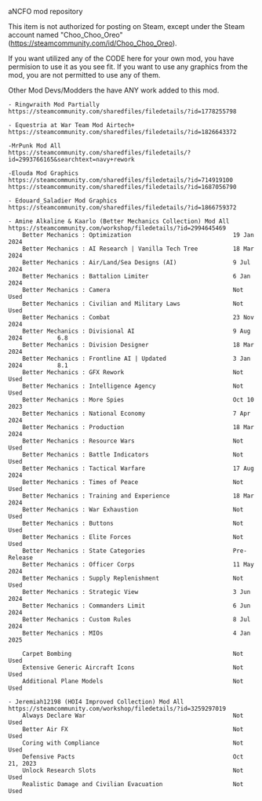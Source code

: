 aNCFO mod repository

This item is not authorized for posting on Steam, except under the Steam account named "Choo_Choo_Oreo" (https://steamcommunity.com/id/Choo_Choo_Oreo).



If you want utilized any of the CODE here for your own mod, you have permision to use it as you see fit.
If you want to use any graphics from the mod, you are not permitted to use any of them.

Other Mod Devs/Modders the have ANY work added to this mod.

	- Ringwraith Mod Partially
	https://steamcommunity.com/sharedfiles/filedetails/?id=1778255798

	- Equestria at War Team Mod Airtech+
	https://steamcommunity.com/sharedfiles/filedetails/?id=1826643372

	-MrPunk Mod All
	https://steamcommunity.com/sharedfiles/filedetails/?id=2993766165&searchtext=navy+rework

	-Elouda Mod Graphics
	https://steamcommunity.com/sharedfiles/filedetails/?id=714919100
	https://steamcommunity.com/sharedfiles/filedetails/?id=1687056790

	- Edouard_Saladier Mod Graphics
	https://steamcommunity.com/sharedfiles/filedetails/?id=1866759372

	- Amine Alkaline & Kaarlo (Better Mechanics Collection) Mod All
	https://steamcommunity.com/workshop/filedetails/?id=2994645469
		Better Mechanics : Optimization								19 Jan 2024
		Better Mechanics : AI Research | Vanilla Tech Tree			18 Mar 2024
		Better Mechanics : Air/Land/Sea Designs (AI)				9 Jul 2024
		Better Mechanics : Battalion Limiter						6 Jan 2024
		Better Mechanics : Camera									Not Used
		Better Mechanics : Civilian and Military Laws				Not Used
		Better Mechanics : Combat									23 Nov 2024
		Better Mechanics : Divisional AI							9 Aug 2024			6.8
		Better Mechanics : Division Designer						18 Mar 2024
		Better Mechanics : Frontline AI | Updated					3 Jan 2024			8.1
		Better Mechanics : GFX Rework								Not Used
		Better Mechanics : Intelligence Agency						Not Used
		Better Mechanics : More Spies								Oct 10 2023
		Better Mechanics : National Economy							7 Apr 2024
		Better Mechanics : Production								18 Mar 2024
		Better Mechanics : Resource Wars							Not Used
		Better Mechanics : Battle Indicators						Not Used
		Better Mechanics : Tactical Warfare							17 Aug 2024
		Better Mechanics : Times of Peace							Not Used
		Better Mechanics : Training and Experience					18 Mar 2024
		Better Mechanics : War Exhaustion							Not Used
		Better Mechanics : Buttons									Not Used
		Better Mechanics : Elite Forces								Not Used
		Better Mechanics : State Categories							Pre-Release
		Better Mechanics : Officer Corps							11 May 2024
		Better Mechanics : Supply Replenishment						Not Used
		Better Mechanics : Strategic View							3 Jun 2024
		Better Mechanics : Commanders Limit							6 Jun 2024
		Better Mechanics : Custom Rules								8 Jul 2024
		Better Mechanics : MIOs										4 Jan 2025

		Carpet Bombing												Not Used
		Extensive Generic Aircraft Icons							Not Used
		Additional Plane Models										Not Used

	- Jeremiah12198 (HOI4 Improved Collection) Mod All
	https://steamcommunity.com/workshop/filedetails/?id=3259297019
		Always Declare War											Not Used
		Better Air FX												Not Used
		Coring with Compliance										Not Used
		Defensive Pacts												Oct 21, 2023
		Unlock Research Slots										Not Used
		Realistic Damage and Civilian Evacuation					Not Used